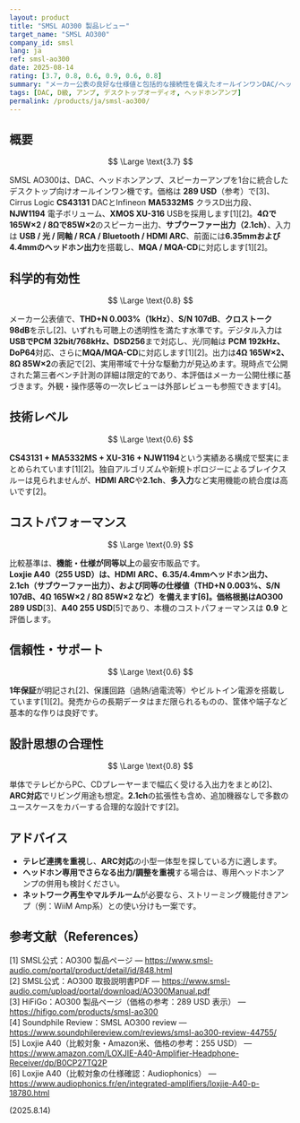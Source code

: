 ```yaml
---
layout: product
title: "SMSL AO300 製品レビュー"
target_name: "SMSL AO300"
company_id: smsl
lang: ja
ref: smsl-ao300
date: 2025-08-14
rating: [3.7, 0.8, 0.6, 0.9, 0.6, 0.8]
summary: "メーカー公表の良好な仕様値と包括的な接続性を備えたオールインワンDAC/ヘッドホン/スピーカーアンプ"
tags: [DAC, D級, アンプ, デスクトップオーディオ, ヘッドホンアンプ]
permalink: /products/ja/smsl-ao300/
---
```

## 概要

$$ \Large \text{3.7} $$

SMSL AO300は、DAC、ヘッドホンアンプ、スピーカーアンプを1台に統合したデスクトップ向けオールインワン機です。価格は **289 USD**（参考）で[3]、Cirrus Logic **CS43131** DACとInfineon **MA5332MS** クラスD出力段、**NJW1194** 電子ボリューム、**XMOS XU-316** USBを採用します[1][2]。**4Ωで165W×2 / 8Ωで85W×2**のスピーカー出力、**サブウーファー出力（2.1ch）**、入力は **USB / 光 / 同軸 / RCA / Bluetooth / HDMI ARC**、前面には**6.35mmおよび4.4mmのヘッドホン出力**を搭載し、**MQA / MQA-CD**に対応します[1][2]。

## 科学的有効性

$$ \Large \text{0.8} $$

メーカー公表値で、**THD+N 0.003%（1kHz）**、**S/N 107dB**、**クロストーク 98dB**を示し[2]、いずれも可聴上の透明性を満たす水準です。デジタル入力は **USBでPCM 32bit/768kHz、DSD256**まで対応し、光/同軸は **PCM 192kHz、DoP64**対応、さらに**MQA/MQA-CD**に対応します[1][2]。出力は**4Ω 165W×2、8Ω 85W×2**の表記で[2]、実用帯域で十分な駆動力が見込めます。現時点で公開された第三者ベンチ計測の詳細は限定的であり、本評価はメーカー公開仕様に基づきます。外観・操作感等の一次レビューは外部レビューも参照できます[4]。

## 技術レベル

$$ \Large \text{0.6} $$

**CS43131 + MA5332MS + XU-316 + NJW1194**という実績ある構成で堅実にまとめられています[1][2]。独自アルゴリズムや新規トポロジーによるブレイクスルーは見られませんが、**HDMI ARC**や**2.1ch**、**多入力**など実用機能の統合度は高いです[2]。

## コストパフォーマンス

$$ \Large \text{0.9} $$

比較基準は、**機能・仕様が同等以上**の最安市販品です。**Loxjie A40（255 USD）**は、**HDMI ARC**、**6.35/4.4mmヘッドホン出力**、**2.1ch（サブウーファー出力）**、および**同等の仕様値（THD+N 0.003%、S/N 107dB、4Ω 165W×2 / 8Ω 85W×2 など）**を備えます[6]。価格根拠は**AO300 289 USD**[3]、**A40 255 USD**[5]であり、本機のコストパフォーマンスは **0.9** と評価します。

## 信頼性・サポート

$$ \Large \text{0.6} $$

**1年保証**が明記され[2]、保護回路（過熱/過電流等）やビルトイン電源を搭載しています[1][2]。発売からの長期データはまだ限られるものの、筐体や端子など基本的な作りは良好です。

## 設計思想の合理性

$$ \Large \text{0.8} $$

単体でテレビからPC、CDプレーヤーまで幅広く受ける入出力をまとめ[2]、**ARC対応**でリビング用途も想定。**2.1ch**の拡張性も含め、追加機器なしで多数のユースケースをカバーする合理的な設計です[2]。

## アドバイス

- **テレビ連携を重視**し、**ARC対応**の小型一体型を探している方に適します。  
- **ヘッドホン専用でさらなる出力/調整を重視**する場合は、専用ヘッドホンアンプの併用も検討ください。  
- **ネットワーク再生やマルチルーム**が必要なら、ストリーミング機能付きアンプ（例：WiiM Amp系）との使い分けも一案です。

## 参考文献（References）

[1] SMSL公式：AO300 製品ページ — https://www.smsl-audio.com/portal/product/detail/id/848.html  
[2] SMSL公式：AO300 取扱説明書PDF — https://www.smsl-audio.com/upload/portal/download/AO300Manual.pdf  
[3] HiFiGo：AO300 製品ページ（価格の参考：289 USD 表示） — https://hifigo.com/products/smsl-ao300  
[4] Soundphile Review：SMSL AO300 review — https://www.soundphilereview.com/reviews/smsl-ao300-review-44755/  
[5] Loxjie A40（比較対象・Amazon米、価格の参考：255 USD） — https://www.amazon.com/LOXJIE-A40-Amplifier-Headphone-Receiver/dp/B0CP27TQ2P  
[6] Loxjie A40（比較対象の仕様確認：Audiophonics） — https://www.audiophonics.fr/en/integrated-amplifiers/loxjie-A40-p-18780.html

(2025.8.14)

